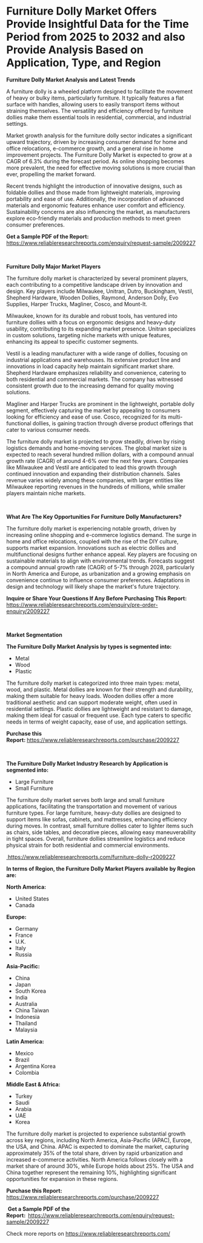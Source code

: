 <p><h1>Furniture Dolly Market Offers Provide Insightful Data for the Time Period from 2025 to 2032 and also Provide Analysis Based on Application, Type, and Region</h1></p><p><strong>Furniture Dolly Market Analysis and Latest Trends</strong></p>
<p><p>A furniture dolly is a wheeled platform designed to facilitate the movement of heavy or bulky items, particularly furniture. It typically features a flat surface with handles, allowing users to easily transport items without straining themselves. The versatility and efficiency offered by furniture dollies make them essential tools in residential, commercial, and industrial settings.</p><p>Market growth analysis for the furniture dolly sector indicates a significant upward trajectory, driven by increasing consumer demand for home and office relocations, e-commerce growth, and a general rise in home improvement projects. The Furniture Dolly Market is expected to grow at a CAGR of 6.3% during the forecast period. As online shopping becomes more prevalent, the need for effective moving solutions is more crucial than ever, propelling the market forward.</p><p>Recent trends highlight the introduction of innovative designs, such as foldable dollies and those made from lightweight materials, improving portability and ease of use. Additionally, the incorporation of advanced materials and ergonomic features enhance user comfort and efficiency. Sustainability concerns are also influencing the market, as manufacturers explore eco-friendly materials and production methods to meet green consumer preferences.</p></p>
<p><strong>Get a Sample PDF of the Report:&nbsp;</strong> <a href="https://www.reliableresearchreports.com/enquiry/request-sample/2009227?utm_campaign=2395&utm_medium=2&utm_source=Github&utm_content=ia&utm_term=05042025&utm_id=furniture-dolly">https://www.reliableresearchreports.com/enquiry/request-sample/2009227</a></p>
<p>&nbsp;</p>
<p><strong>Furniture Dolly Major Market Players</strong></p>
<p><p>The furniture dolly market is characterized by several prominent players, each contributing to a competitive landscape driven by innovation and design. Key players include Milwaukee, Unitran, Dutro, Buckingham, Vestil, Shepherd Hardware, Wooden Dollies, Raymond, Anderson Dolly, Evo Supplies, Harper Trucks, Magliner, Cosco, and Mount-It.</p><p>Milwaukee, known for its durable and robust tools, has ventured into furniture dollies with a focus on ergonomic designs and heavy-duty usability, contributing to its expanding market presence. Unitran specializes in custom solutions, targeting niche markets with unique features, enhancing its appeal to specific customer segments.</p><p>Vestil is a leading manufacturer with a wide range of dollies, focusing on industrial applications and warehouses. Its extensive product line and innovations in load capacity help maintain significant market share. Shepherd Hardware emphasizes reliability and convenience, catering to both residential and commercial markets. The company has witnessed consistent growth due to the increasing demand for quality moving solutions.</p><p>Magliner and Harper Trucks are prominent in the lightweight, portable dolly segment, effectively capturing the market by appealing to consumers looking for efficiency and ease of use. Cosco, recognized for its multi-functional dollies, is gaining traction through diverse product offerings that cater to various consumer needs.</p><p>The furniture dolly market is projected to grow steadily, driven by rising logistics demands and home-moving services. The global market size is expected to reach several hundred million dollars, with a compound annual growth rate (CAGR) of around 4-6% over the next few years. Companies like Milwaukee and Vestil are anticipated to lead this growth through continued innovation and expanding their distribution channels. Sales revenue varies widely among these companies, with larger entities like Milwaukee reporting revenues in the hundreds of millions, while smaller players maintain niche markets.</p></p>
<p>&nbsp;</p>
<p><strong>What Are The Key Opportunities For Furniture Dolly Manufacturers?</strong></p>
<p><p>The furniture dolly market is experiencing notable growth, driven by increasing online shopping and e-commerce logistics demand. The surge in home and office relocations, coupled with the rise of the DIY culture, supports market expansion. Innovations such as electric dollies and multifunctional designs further enhance appeal. Key players are focusing on sustainable materials to align with environmental trends. Forecasts suggest a compound annual growth rate (CAGR) of 5-7% through 2028, particularly in North America and Europe, as urbanization and a growing emphasis on convenience continue to influence consumer preferences. Adaptations in design and technology will likely shape the market's future trajectory.</p></p>
<p><strong>Inquire or Share Your Questions If Any Before Purchasing This Report:</strong> <a href="https://www.reliableresearchreports.com/enquiry/pre-order-enquiry/2009227?utm_campaign=2395&utm_medium=2&utm_source=Github&utm_content=ia&utm_term=05042025&utm_id=furniture-dolly">https://www.reliableresearchreports.com/enquiry/pre-order-enquiry/2009227</a></p>
<p>&nbsp;</p>
<p><strong>Market Segmentation</strong></p>
<p><strong>The Furniture Dolly Market Analysis by types is segmented into:</strong></p>
<p><ul><li>Metal</li><li>Wood</li><li>Plastic</li></ul></p>
<p><p>The furniture dolly market is categorized into three main types: metal, wood, and plastic. Metal dollies are known for their strength and durability, making them suitable for heavy loads. Wooden dollies offer a more traditional aesthetic and can support moderate weight, often used in residential settings. Plastic dollies are lightweight and resistant to damage, making them ideal for casual or frequent use. Each type caters to specific needs in terms of weight capacity, ease of use, and application settings.</p></p>
<p><strong>Purchase this Report:&nbsp;</strong><a href="https://www.reliableresearchreports.com/purchase/2009227?utm_campaign=2395&utm_medium=2&utm_source=Github&utm_content=ia&utm_term=05042025&utm_id=furniture-dolly">https://www.reliableresearchreports.com/purchase/2009227</a></p>
<p>&nbsp;</p>
<p><strong>The Furniture Dolly Market Industry Research by Application is segmented into:</strong></p>
<p><ul><li>Large Furniture</li><li>Small Furniture</li></ul></p>
<p><p>The furniture dolly market serves both large and small furniture applications, facilitating the transportation and movement of various furniture types. For large furniture, heavy-duty dollies are designed to support items like sofas, cabinets, and mattresses, enhancing efficiency during moves. In contrast, small furniture dollies cater to lighter items such as chairs, side tables, and decorative pieces, allowing easy maneuverability in tight spaces. Overall, furniture dollies streamline logistics and reduce physical strain for both residential and commercial environments.</p></p>
<p><a href="https://www.reliableresearchreports.com/furniture-dolly-r2009227?utm_campaign=2395&utm_medium=2&utm_source=Github&utm_content=ia&utm_term=05042025&utm_id=furniture-dolly">&nbsp;https://www.reliableresearchreports.com/furniture-dolly-r2009227</a></p>
<p><strong>In terms of Region, the Furniture Dolly Market Players available by Region are:</strong></p>
<p>
    <p> <strong> North America: </strong>
        <ul>
            <li>United States</li>
            <li>Canada</li>
        </ul>
        </p> 
    <p> <strong> Europe: </strong>
        <ul>
            <li>Germany</li>
            <li>France</li>
            <li>U.K.</li>
            <li>Italy</li>
            <li>Russia</li>
        </ul>
        </p> 
    <p> <strong> Asia-Pacific: </strong>
        <ul>
            <li>China</li>
            <li>Japan</li>
            <li>South Korea</li>
            <li>India</li>
            <li>Australia</li>
            <li>China Taiwan</li>
            <li>Indonesia</li>
            <li>Thailand</li>
            <li>Malaysia</li>
        </ul>
        </p> 
    <p> <strong> Latin America: </strong>
        <ul>
            <li>Mexico</li>
            <li>Brazil</li>
            <li>Argentina Korea</li>
            <li>Colombia</li>
        </ul>
        </p> 
    <p> <strong> Middle East & Africa: </strong>
        <ul>
            <li>Turkey</li>
            <li>Saudi</li>
            <li>Arabia</li>
            <li>UAE</li>
            <li>Korea</li>
        </ul>
    </p>
    </p>
<p><p>The furniture dolly market is projected to experience substantial growth across key regions, including North America, Asia-Pacific (APAC), Europe, the USA, and China. APAC is expected to dominate the market, capturing approximately 35% of the total share, driven by rapid urbanization and increased e-commerce activities. North America follows closely with a market share of around 30%, while Europe holds about 25%. The USA and China together represent the remaining 10%, highlighting significant opportunities for expansion in these regions.</p></p>
<p><strong>Purchase this Report: </strong><a href="https://www.reliableresearchreports.com/purchase/2009227?utm_campaign=2395&utm_medium=2&utm_source=Github&utm_content=ia&utm_term=05042025&utm_id=furniture-dolly">https://www.reliableresearchreports.com/purchase/2009227</a></p>
<p>&nbsp;<strong>Get a Sample PDF of the Report:&nbsp;&nbsp;</strong><a href="https://www.reliableresearchreports.com/enquiry/request-sample/2009227?utm_campaign=2395&utm_medium=2&utm_source=Github&utm_content=ia&utm_term=05042025&utm_id=furniture-dolly">https://www.reliableresearchreports.com/enquiry/request-sample/2009227</a></p>
<p><strong></strong></p>
<p>Check more reports on <a href="https://www.reliableresearchreports.com/?utm_campaign=2395&utm_medium=2&utm_source=Github&utm_content=ia&utm_term=05042025&utm_id=furniture-dolly">https://www.reliableresearchreports.com/</a></p>